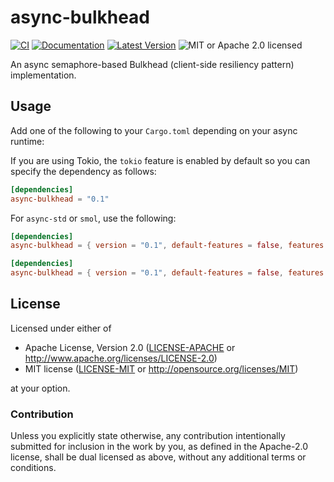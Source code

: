 # async-bulkhead

[![CI](https://github.com/nnazo/async-bulkhead/workflows/Main/badge.svg)](https://github.com/nnazo/async-bulkhead/actions)
[![Documentation](https://docs.rs/async-bulkhead/badge.svg)](https://docs.rs/async-bulkhead)
[![Latest Version](https://img.shields.io/crates/v/async-bulkhead.svg)](https://crates.io/crates/async-bulkhead)
![MIT or Apache 2.0 licensed](https://img.shields.io/crates/l/async-bulkhead.svg)

An async semaphore-based Bulkhead (client-side resiliency pattern) implementation.

## Usage

Add one of the following to your `Cargo.toml` depending on your async runtime:

If you are using Tokio, the `tokio` feature is enabled by default so you
can specify the dependency as follows:
```toml
[dependencies]
async-bulkhead = "0.1"
```

For `async-std` or `smol`, use the following:

```toml
[dependencies]
async-bulkhead = { version = "0.1", default-features = false, features = ["rt-async-std"] }
```

```toml
[dependencies]
async-bulkhead = { version = "0.1", default-features = false, features = ["rt-smol"] }
```

## License

Licensed under either of

 * Apache License, Version 2.0 ([LICENSE-APACHE](LICENSE-APACHE) or http://www.apache.org/licenses/LICENSE-2.0)
 * MIT license ([LICENSE-MIT](LICENSE-MIT) or http://opensource.org/licenses/MIT)

at your option.

### Contribution

Unless you explicitly state otherwise, any contribution intentionally submitted
for inclusion in the work by you, as defined in the Apache-2.0 license, shall be
dual licensed as above, without any additional terms or conditions.
